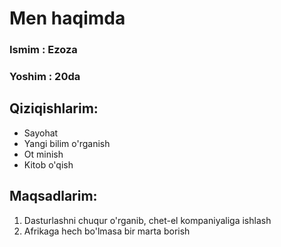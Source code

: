 # Men haqimda

### Ismim : Ezoza 
### Yoshim : 20da

## Qiziqishlarim:

 - Sayohat
 - Yangi bilim o'rganish
 - Ot minish
 - Kitob o'qish

 ## Maqsadlarim:
 
 1. Dasturlashni chuqur o'rganib, chet-el kompaniyaliga ishlash
 2. Afrikaga hech bo'lmasa bir marta borish

